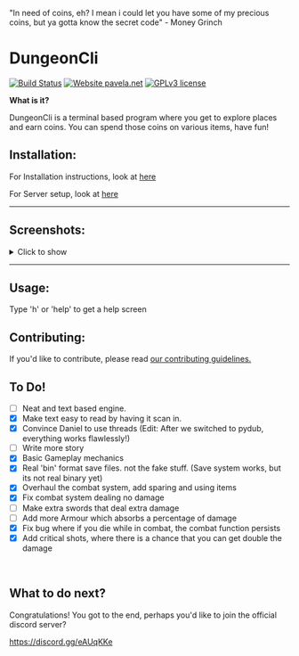 "In need of coins, eh? I mean i could let you have some of my precious coins, but ya gotta know the secret code" - Money Grinch
# DungeonCli
[![Build Status](http://pavela.net:8090/buildStatus/icon?job=DungeonCI%2Fmaster)](http://pavela.net:8090/blue/organizations/jenkins/DungeonCI/branches)
[![Website pavela.net](https://img.shields.io/website-up-down-green-red/http/pavela.net)](http://pavela.net/DungeonCli/)
[![GPLv3 license](https://img.shields.io/badge/License-GPLv3-blue.svg)](http://perso.crans.org/besson/LICENSE.html)


**What is it?**

DungeonCli is a terminal based program where you get to explore
places and earn coins. You can spend those coins on various items,
have fun!

## Installation:

For Installation instructions, look at
[here](https://git.pavela.net/Daniel/DungeonCli/src/branch/master/Docs/Installation.md)

For Server setup, look at
[here](https://git.pavela.net/Daniel/DungeonCli/src/branch/master/Docs/Servers.md)


---


## Screenshots:
<details>
<summary>Click to show</summary>
<br>

**The start screen**

![The start screen](https://git.pavela.net/Daniel/DungeonCli/raw/branch/master/Images/Screenshots/v0.3.1%20Start%20Screen.png)

**Common commands**

![Common commands](https://git.pavela.net/Daniel/DungeonCli/raw/branch/master/Images/Screenshots/v0.3.1%20common%20commands.png)

**Healing**

![Healing](https://git.pavela.net/Daniel/DungeonCli/raw/branch/master/Images/Screenshots/NewestHealingSystem.gif)

**The combat system**

![The combat system](https://git.pavela.net/Daniel/DungeonCli/raw/branch/master/Images/Screenshots/NewestCombatSystem.gif)

**The Store**

![The Store](https://git.pavela.net/Daniel/DungeonCli/raw/branch/master/Images/Screenshots/v0.3.0%20store.png)
</details>

---

## Usage:
Type 'h' or 'help' to get a help screen

## Contributing:
If you'd like to contribute, please read [our contributing guidelines.](https://git.pavela.net/Daniel/DungeonCli/src/branch/master/CONTRIBUTING.md)
<br>

## To Do!
- [ ] Neat and text based engine.
- [x] Make text easy to read by having it scan in.
- [x] Convince Daniel to use threads (Edit: After we switched to pydub, everything works flawlessly!)
- [ ] Write more story
- [x] Basic Gameplay mechanics
- [x] Real 'bin' format save files. not the fake stuff. (Save system works, but its not real binary yet)
- [x] Overhaul the combat system, add sparing and using items
- [x] Fix combat system dealing no damage
- [ ] Make extra swords that deal extra damage
- [ ] Add more Armour which absorbs a percentage of damage
- [x] Fix bug where if you die while in combat, the combat function persists
- [x] Add critical shots, where there is a chance that you can get double the damage

<br>

## What to do next?
Congratulations! You got to the end, perhaps you'd like to join the official
discord server?

https://discord.gg/eAUqKKe
